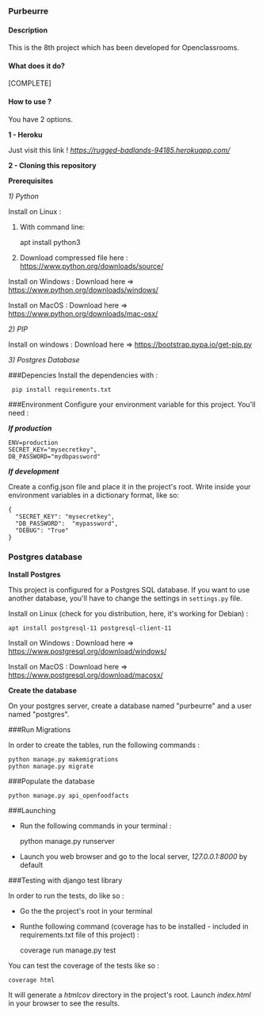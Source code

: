 ### **Purbeurre**

#### **Description**

This is the 8th project which has been developed for Openclassrooms.

#### **What does it do?**

[COMPLETE]

#### **How to use ?** 

You have 2 options.

**1 - Heroku**

Just visit this link ! _https://rugged-badlands-94185.herokuapp.com/_

**2 - Cloning this repository**

**Prerequisites**  

*1) Python*

Install on Linux : 
1) With command line:
    
    
    apt install python3
2) Download compressed file here : https://www.python.org/downloads/source/ 

Install on Windows : Download here => https://www.python.org/downloads/windows/

Install on MacOS : Download here => https://www.python.org/downloads/mac-osx/

*2) PIP*

Install on windows : Download here => https://bootstrap.pypa.io/get-pip.py

*3) Postgres Database*



###Depencies
Install the dependencies with :


     pip install requirements.txt

###Environment
Configure your environment variable for this project. You'll need : 

***If production***

    ENV=production
    SECRET_KEY="mysecretkey",
    DB_PASSWORD="mydbpassword"


***If development***

Create a config.json file and place it in the project's root.
Write inside your environment variables in a dictionary format, like so:

    {
      "SECRET_KEY": "mysecretkey",
      "DB_PASSWORD":  "mypassword",
      "DEBUG": "True"
    }

### Postgres database

**Install Postgres**

This project is configured for a Postgres SQL database. If you want to use
another database, you'll have to change the settings in `settings.py` file.

Install on Linux (check for you distribution, here, it's working for Debian) :

    apt install postgresql-11 postgresql-client-11

Install on Windows : Download here => https://www.postgresql.org/download/windows/

Install on MacOS : Download here => https://www.postgresql.org/download/macosx/

**Create the database**

On your postgres server, create a database named "purbeurre" and a user
named "postgres".

###Run Migrations

In order to create the tables, run the following commands :


    python manage.py makemigrations
    python manage.py migrate
    
###Populate the database

    python manage.py api_openfoodfacts

###Launching
- Run the following commands in your terminal :


    python manage.py runserver
- Launch you web browser and go to the local server, _127.0.0.1:8000_ by default


###Testing with django test library

In order to run the tests, do like so :
- Go the the project's root in your terminal
- Runthe following command (coverage has to be installed - included in requirements.txt
file of this project) :


    coverage run manage.py test
    

You can test the coverage of the tests like so :

    coverage html

It will generate a _htmlcov_ directory in the project's root. Launch
_index.html_ in your browser to see the results.
